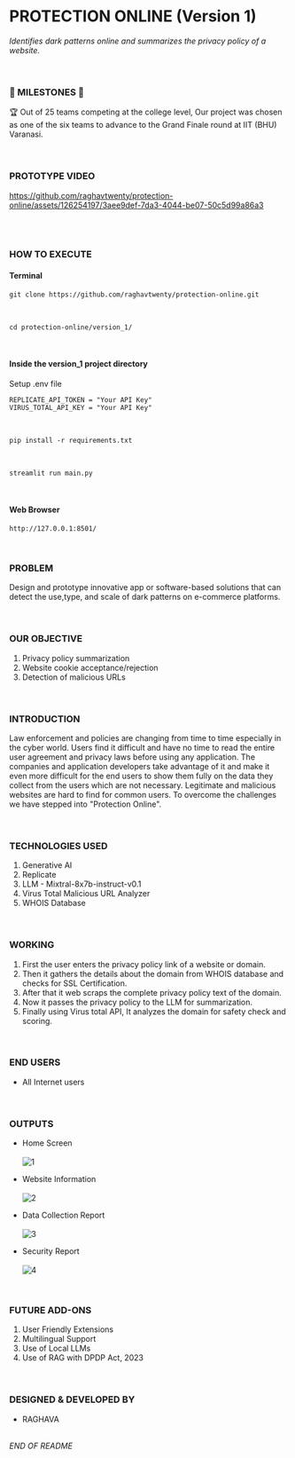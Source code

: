 # PROTECTION ONLINE (Version 1)

_Identifies dark patterns online and summarizes the privacy policy of a website._
<br><br><br>


### 🌟 MILESTONES 🌟

🏆 Out of 25 teams competing at the college level, Our project was chosen as one of the six teams to advance to the Grand Finale round at IIT (BHU) Varanasi.
<br><br><br>


### PROTOTYPE VIDEO
https://github.com/raghavtwenty/protection-online/assets/126254197/3aee9def-7da3-4044-be07-50c5d99a86a3

<br><br>

### HOW TO EXECUTE

#### Terminal
```
git clone https://github.com/raghavtwenty/protection-online.git
```
<br>

```
cd protection-online/version_1/
```
<br>

#### Inside the version_1 project directory
Setup .env file 

```
REPLICATE_API_TOKEN = "Your API Key"
VIRUS_TOTAL_API_KEY = "Your API Key"
```
<br>

```
pip install -r requirements.txt
```
<br>

```
streamlit run main.py
```
<br>

#### Web Browser

```
http://127.0.0.1:8501/
```
<br>

### PROBLEM

Design and prototype innovative app or software-based solutions that can detect the use,type, and scale of dark patterns on e-commerce platforms.
<br><br><br>


### OUR OBJECTIVE

1. Privacy policy summarization <br>
2. Website cookie acceptance/rejection <br>
3. Detection of malicious URLs
<br><br><br>


### INTRODUCTION

Law enforcement and policies are changing from time to time especially in the cyber world. Users find it difficult and have no time to read the entire user agreement and privacy laws before using any application. The companies and application developers take advantage of it and make it even more difficult for the end users to show them fully on the data they collect from the users which are not necessary. Legitimate and malicious websites are hard to find for common users. To overcome the challenges we have stepped into "Protection Online". 
<br><br><br>


### TECHNOLOGIES USED

1. Generative AI <br>
2. Replicate <br>
3. LLM - Mixtral-8x7b-instruct-v0.1 <br>
4. Virus Total Malicious URL Analyzer <br>
5. WHOIS Database 
<br><br><br>


### WORKING

1. First the user enters the privacy policy link of a website or domain. <br>
2. Then it gathers the details about the domain from WHOIS database and checks for SSL Certification. <br>
3. After that it web scraps the complete privacy policy text of the domain. <br>
4. Now it passes the privacy policy to the LLM for summarization. <br>
5. Finally using Virus total API, It analyzes the domain for safety check and scoring. 
<br><br><br>


### END USERS

- All Internet users
<br><br><br>


### OUTPUTS

- Home Screen <br><br>
![1](https://github.com/raghavtwenty/protection-online/assets/126254197/f79d712c-ef61-489d-b7f2-778316f5d0c9)


- Website Information <br><br>
![2](https://github.com/raghavtwenty/protection-online/assets/126254197/c104cbec-8837-4857-bc81-1681fd0e2296)


- Data Collection Report <br><br>
![3](https://github.com/raghavtwenty/protection-online/assets/126254197/59f147a8-6069-439f-ac28-aaf9a354e38a)


- Security Report <br><br>
![4](https://github.com/raghavtwenty/protection-online/assets/126254197/33e8bdc7-0c65-455e-913e-923a9bbfd6e4)

<br>

### FUTURE ADD-ONS
1. User Friendly Extensions <br>
2. Multilingual Support <br>
3. Use of Local LLMs <br>
4. Use of RAG with DPDP Act, 2023
<br><br><br>


### DESIGNED & DEVELOPED BY
- RAGHAVA
<br><br>


_END OF README_
